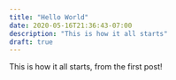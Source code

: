 ```yaml
---
title: "Hello World"
date: 2020-05-16T21:36:43-07:00
description: "This is how it all starts"
draft: true
---
```


This is how it all starts, from the first post!
